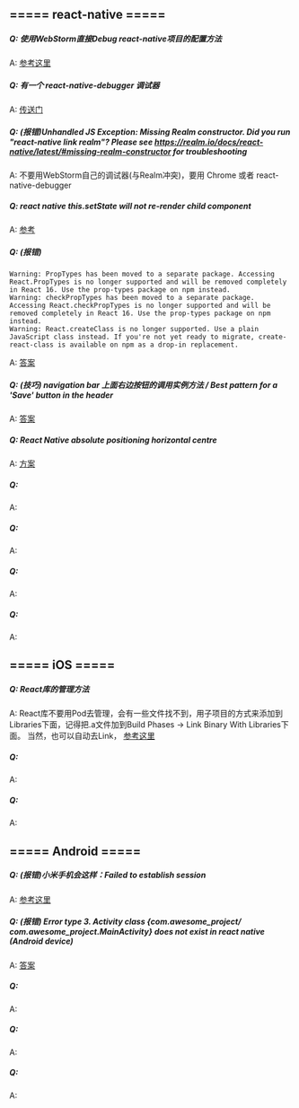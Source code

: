 ## ===== react-native =====
##### Q: 使用WebStorm直接Debug react-native项目的配置方法
A: [参考这里](https://blog.jetbrains.com/webstorm/2016/12/developing-mobile-apps-with-react-native-in-webstorm/)

##### Q: 有一个 react-native-debugger 调试器
A: [传送门](https://github.com/jhen0409/react-native-debugger)

##### Q: (报错)Unhandled JS Exception: Missing Realm constructor. Did you run "react-native link realm"? Please see https://realm.io/docs/react-native/latest/#missing-realm-constructor for troubleshooting
A: 不要用WebStorm自己的调试器(与Realm冲突)，要用 Chrome 或者 react-native-debugger

##### Q: react native this.setState will not re-render child component
A: [参考](https://stackoverflow.com/questions/30679927/react-native-this-setstate-will-not-re-render-child-component)

##### Q: (报错)
```
Warning: PropTypes has been moved to a separate package. Accessing React.PropTypes is no longer supported and will be removed completely in React 16. Use the prop-types package on npm instead.
Warning: checkPropTypes has been moved to a separate package. Accessing React.checkPropTypes is no longer supported and will be removed completely in React 16. Use the prop-types package on npm instead.
Warning: React.createClass is no longer supported. Use a plain JavaScript class instead. If you're not yet ready to migrate, create-react-class is available on npm as a drop-in replacement.
```

A: [答案](https://stackoverflow.com/a/46380918/8799673)

##### Q: (技巧) navigation bar 上面右边按钮的调用实例方法 / Best pattern for a 'Save' button in the header
A: [答案](https://github.com/react-community/react-navigation/issues/145#issuecomment-337826964)

##### Q: React Native absolute positioning horizontal centre
A: [方案](https://stackoverflow.com/questions/37317568/react-native-absolute-positioning-horizontal-centre)

##### Q:
A:

##### Q:
A:

##### Q:
A:

##### Q:
A:


## ===== iOS =====

##### Q: React库的管理方法
A: React库不要用Pod去管理，会有一些文件找不到，用子项目的方式来添加到Libraries下面，记得把.a文件加到Build Phases -> Link Binary With Libraries下面。
   当然，也可以自动去Link， [参考这里](http://facebook.github.io/react-native/docs/linking-libraries-ios.html#content)

##### Q:
A:

##### Q:
A:





## ===== Android =====

##### Q: (报错)小米手机会这样：Failed to establish session
A: [参考这里](https://github.com/facebook/react-native/issues/6499)

##### Q: (报错) Error type 3. Activity class {com.awesome_project/ com.awesome_project.MainActivity} does not exist in react native (Android device)
A: [答案](https://stackoverflow.com/questions/35131769/error-type-3-activity-class-com-awesome-project-com-awesome-project-mainactiv)

##### Q:
A:

##### Q:
A:

##### Q:
A:

